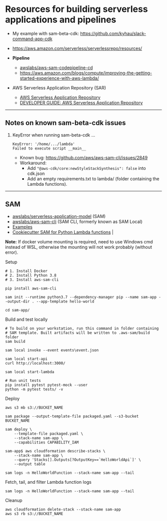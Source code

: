 # Resources for building serverless applications and pipelines

- My example with sam-beta-cdk: https://github.com/kyhau/slack-command-app-cdk

- https://aws.amazon.com/serverless/serverlessrepo/resources/

-  **Pipeline**
   - [awslabs/aws-sam-codepipeline-cd](https://github.com/awslabs/aws-sam-codepipeline-cd)
   - https://aws.amazon.com/blogs/compute/improving-the-getting-started-experience-with-aws-lambda/

- AWS Serverless Application Repository (SAR)
   - [AWS Serverless Application Repository](https://aws.amazon.com/serverless/serverlessrepo/)
   - [DEVELOPER GUIDE: AWS Serverless Application Repository](
        https://docs.aws.amazon.com/serverlessrepo/latest/devguide/what-is-serverlessrepo.html)

---

## Notes on known sam-beta-cdk issues

1. KeyError when running sam-beta-cdk ...
   ```
   KeyError: '/home/.../lambda'
   Failed to execute script __main__
   ```
   - Known bug: https://github.com/aws/aws-sam-cli/issues/2849
   - Workaround:
      - Add `"@aws-cdk/core:newStyleStackSynthesis": false` into cdk.json
      - Add an empty requirements.txt to lambda/ (folder containing the Lambda functions).

---

## SAM

- [awslabs/serverless-application-model](https://github.com/awslabs/serverless-application-model) (SAM)
- [awslabs/aws-sam-cli](https://github.com/awslabs/aws-sam-cli) (SAM CLI, formerly known as SAM Local)
- [Examples](https://github.com/awslabs/serverless-application-model/tree/master/examples/2016-10-31)
- [Cookiecutter SAM for Python Lambda functions](https://github.com/aws-samples/cookiecutter-aws-sam-python) |


**Note:**
If docker volume mounting is required, need to use Windows cmd instead of WSL,
otherwise the mounting will not work probably (without error).

Setup
```
# 1. Install Docker
# 2. Install Python 3.8
# 3. Install aws-sam-cli

pip install aws-sam-cli

sam init --runtime python3.7 --dependency-manager pip --name sam-app --output-dir . --app-template hello-world

cd sam-app/
```

Build and test locally
```
# To build on your workstation, run this command in folder containing
# SAM template. Built artifacts will be written to .aws-sam/build folder
sam build

sam local invoke --event events\event.json

sam local start-api
curl http://localhost:3000/

sam local start-lambda

# Run unit tests
pip install pytest pytest-mock --user
python -m pytest tests/ -v
```

Deploy
```
aws s3 mb s3://BUCKET_NAME

sam package --output-template-file packaged.yaml --s3-bucket BUCKET_NAME

sam deploy \
    --template-file packaged.yaml \
    --stack-name sam-app \
    --capabilities CAPABILITY_IAM

sam-app$ aws cloudformation describe-stacks \
    --stack-name sam-app \
    --query 'Stacks[].Outputs[?OutputKey==`HelloWorldApi`]' \
    --output table

sam logs -n HelloWorldFunction --stack-name sam-app --tail
```

Fetch, tail, and filter Lambda function logs
```
sam logs -n HelloWorldFunction --stack-name sam-app --tail
```

Cleanup
```
aws cloudformation delete-stack --stack-name sam-app
aws s3 rb s3://BUCKET_NAME
```
